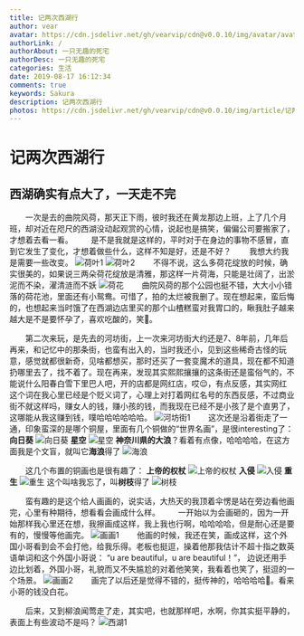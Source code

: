 ```yaml
---
title: 记两次西湖行
author: vear
avatar: https://cdn.jsdelivr.net/gh/vearvip/cdn@v0.0.10/img/avatar/avatar.webp
authorLink: /
authorAbout: 一只无趣的死宅
authorDesc: 一只无趣的死宅
categories: 生活
date: 2019-08-17 16:12:34
comments: true
keywords: Sakura
description: 记两次西湖行
photos: https://cdn.jsdelivr.net/gh/vearvip/cdn@v0.0.10/img/article/记两次西湖行/荷花2.webp
---
```

# 记两次西湖行
## 西湖确实有点大了，一天走不完

&emsp;&emsp;一次是去的曲院风荷，那天正下雨，彼时我还在黄龙那边上班，上了几个月班，却对近在咫尺的西湖没动起观赏的心情，说起也是搞笑，偏偏公司要搬家了，才想着去看一看。
&emsp;&emsp;是不是我就是这样的，平时对于在身边的事物不感冒，直到它发生了变化，才想着做些什么，这样不知是好，还是不好？
&emsp;&emsp;我想大约我是需要一些改变。
![荷叶1](https://cdn.jsdelivr.net/gh/vearvip/cdn@v0.0.10/img/article/记两次西湖行/荷叶1.webp)
![荷叶2](https://cdn.jsdelivr.net/gh/vearvip/cdn@v0.0.10/img/article/记两次西湖行/荷叶2.webp)
&emsp;&emsp;不得不说，这么多荷花绽放的时候，确实很美的，如果说三两朵荷花绽放是清雅，那这样一片荷海，只能是壮阔了，出淤泥而不染，濯清涟而不妖
![荷花](https://cdn.jsdelivr.net/gh/vearvip/cdn@v0.0.10/img/article/记两次西湖行/荷花.webp)
&emsp;&emsp;曲院风荷的那个公园也挺不错，大大小小错落的荷花池，里面还有小鸳鸯。可惜了，拍的太烂被我删了。现在想起来，蛮后悔的，也想起来当时饿了在西湖边店里买的那个山楂糕蛮对我胃口的，瞅我肚子越来越大是不是要怀孕了，喜欢吃酸的，笑🤣。

&emsp;&emsp;第二次来玩，是先去的河坊街，上一次来河坊街大约还是7、8年前，几年后再来，和记忆中的那条街，也蛮有出入的，当时我还小，见到这些稀奇古怪的玩意，感觉就都很新奇，见啥都想买，那时还买了一套变魔术的道具，现在都不知道扔哪里去了，找不着了。现在再来，发现其实熙熙攘攘的这条街还是蛮俗气的，不能说什么阳春白雪下里巴人吧，开的店都是网红店，哎😌，有点反感，其实网红这个词在我心里已经是个贬义词了，心理上对打着网红名号的东西反感，不过商业街不就这样吗，赚女人的钱，赚小孩的钱，而我现在已经不是小孩了是个直男了，这哪能从我这赚到钱，噗哈哈哈哈哈哈。
![河坊街1](https://cdn.jsdelivr.net/gh/vearvip/cdn@v0.0.10/img/article/记两次西湖行/河坊街1.webp)
&emsp;&emsp;这次还是沿着街走了一通，印象蛮深的是哪个铜屋，里面有几个铜做的“世界名画”，是很interesting了：
**向日葵**
![向日葵](https://cdn.jsdelivr.net/gh/vearvip/cdn@v0.0.10/img/article/记两次西湖行/向日葵.webp)
**星空**
![星空](https://cdn.jsdelivr.net/gh/vearvip/cdn@v0.0.10/img/article/记两次西湖行/星空.webp)
**神奈川県的大浪**？看着有点像，哈哈哈哈，在这方面我是个文盲，就叫它**海浪**得了
![海浪](https://cdn.jsdelivr.net/gh/vearvip/cdn@v0.0.10/img/article/记两次西湖行/海浪.webp)

&emsp;&emsp;这几个布置的铜画也是很有趣了：
**上帝的权杖**
![上帝的权杖](https://cdn.jsdelivr.net/gh/vearvip/cdn@v0.0.10/img/article/记两次西湖行/上帝的权杖.webp)
**入侵**
![入侵](https://cdn.jsdelivr.net/gh/vearvip/cdn@v0.0.10/img/article/记两次西湖行/入侵.webp)
**重生**
![重生](https://cdn.jsdelivr.net/gh/vearvip/cdn@v0.0.10/img/article/记两次西湖行/重生.webp)
这个叫啥我忘了，叫**树枝**得了
![树枝](https://cdn.jsdelivr.net/gh/vearvip/cdn@v0.0.10/img/article/记两次西湖行/树枝.webp)

&emsp;&emsp;蛮有趣的是这个给人画画的，说实话，大热天的我顶着伞愣是站在旁边看他画完，心里有种期待，想看看会画成什么样。
&emsp;&emsp;一开始以为会画砸的，因为一开始那样我心里还在想，我擦画成这样，我上我也行啊，哈哈哈哈，但是耐心还是要有的，慢慢等他画完。
![画画1](https://cdn.jsdelivr.net/gh/vearvip/cdn@v0.0.10/img/article/记两次西湖行/画画1.webp)
&emsp;&emsp;他画的时候，我还在笑，画成这样，这个外国小哥看到会不会打他，给我乐得。老板也挺逗，操着他那我估计不超十指之数英语单词和这个外国小哥说：
“u are beautiful，u are beautiful！”，
边说还用手边比划着，外国小哥，礼貌而又不失尴尬的对着他笑笑，我看着也笑了，挺逗的一个场景。
![画画2](https://cdn.jsdelivr.net/gh/vearvip/cdn@v0.0.10/img/article/记两次西湖行/画画2.webp)
&emsp;&emsp;画完了以后还是觉得不错的，挺传神的，哈哈哈哈🤣。看来小哥的钱没白花。

&emsp;&emsp;后来，又到柳浪闻莺走了走，其实吧，也就那样吧，水啊，你其实挺平静的，表面上有些波动不是吗？
![西湖1](https://cdn.jsdelivr.net/gh/vearvip/cdn@v0.0.10/img/article/记两次西湖行/西湖1.webp)